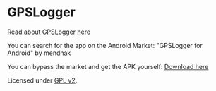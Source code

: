 GPSLogger
=========

[Read about GPSLogger here](http://mendhak.github.com/gpslogger/)

You can search for the app on the Android Market: "GPSLogger for Android" by mendhak

You can bypass the market and get the APK yourself:  [Download here](https://github.com/mendhak/gpslogger/archives/master)

Licensed under [GPL v2](http://www.gnu.org/licenses/gpl-2.0.html).